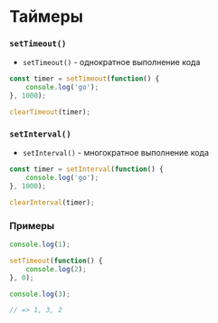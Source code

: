 # Таймеры


<!-- xxxxxxxxxxxxxxxxxxxxxxxxxxxxxxxxxxxxxxxxxxxxxxxxxxxxxxx -->
### `setTimeout()`
<!-- xxxxxxxxxxxxxxxxxxxxxxxxxxxxxxxxxxxxxxxxxxxxxxxxxxxxxxx -->
- `setTimeout()` - однократное выполнение кода

```js
const timer = setTimeout(function() { 
	console.log('go'); 
}, 1000);

clearTimeout(timer);
```


<!-- xxxxxxxxxxxxxxxxxxxxxxxxxxxxxxxxxxxxxxxxxxxxxxxxxxxxxxx -->
### `setInterval()`
<!-- xxxxxxxxxxxxxxxxxxxxxxxxxxxxxxxxxxxxxxxxxxxxxxxxxxxxxxx -->
- `setInterval()` - многократное выполнение кода

```js
const timer = setInterval(function() { 
	console.log('go'); 
}, 1000);

clearInterval(timer);
```

<!-- xxxxxxxxxxxxxxxxxxxxxxxxxxxxxxxxxxxxxxxxxxxxxxxxxxxxxxx -->
### Примеры
<!-- xxxxxxxxxxxxxxxxxxxxxxxxxxxxxxxxxxxxxxxxxxxxxxxxxxxxxxx -->
```js
console.log(1);

setTimeout(function() { 
	console.log(2); 
}, 0);

console.log(3);

// => 1, 3, 2
```

